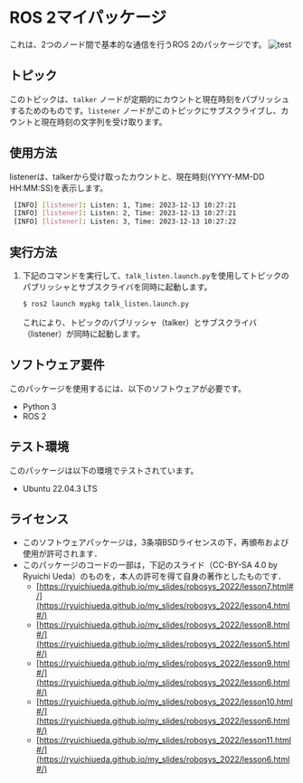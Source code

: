 
# ROS 2マイパッケージ
これは、2つのノード間で基本的な通信を行うROS 2のパッケージです。
![test](https://github.com/basiliskv/ros2_mypkg/actions/workflows/test.yml/badge.svg)
## トピック
   このトピックは、`talker` ノードが定期的にカウントと現在時刻をパブリッシュするためのものです。`listener` ノードがこのトピックにサブスクライブし、カウントと現在時刻の文字列を受け取ります。


## 使用方法
   listenerは、talkerから受け取ったカウントと、現在時刻(YYYY-MM-DD HH:MM:SS)を表示します。
   ```bash
    [INFO] [listener]: Listen: 1, Time: 2023-12-13 10:27:21
    [INFO] [listener]: Listen: 2, Time: 2023-12-13 10:27:21
    [INFO] [listener]: Listen: 3, Time: 2023-12-13 10:27:22
   ```

## 実行方法

1. 下記のコマンドを実行して、`talk_listen.launch.py`を使用してトピックのパブリッシャとサブスクライバを同時に起動します。

   ```bash
   $ ros2 launch mypkg talk_listen.launch.py
   ```

   これにより、トピックのパブリッシャ（talker）とサブスクライバ（listener）が同時に起動します。

## ソフトウェア要件

このパッケージを使用するには、以下のソフトウェアが必要です。

- Python 3
- ROS 2

## テスト環境

このパッケージは以下の環境でテストされています。

- Ubuntu 22.04.3 LTS

## ライセンス
  * このソフトウェアパッケージは，3条項BSDライセンスの下，再頒布および使用が許可されます．
  * このパッケージのコードの一部は，下記のスライド（CC-BY-SA 4.0 by Ryuichi Ueda）のものを，本人の許可を得て自身の著作としたものです．
      * [https://ryuichiueda.github.io/my_slides/robosys_2022/lesson7.html#/](https://ryuichiueda.github.io/my_slides/robosys_2022/lesson4.html#/)
      * [https://ryuichiueda.github.io/my_slides/robosys_2022/lesson8.html#/](https://ryuichiueda.github.io/my_slides/robosys_2022/lesson5.html#/)
      * [https://ryuichiueda.github.io/my_slides/robosys_2022/lesson9.html#/](https://ryuichiueda.github.io/my_slides/robosys_2022/lesson6.html#/)
      * [https://ryuichiueda.github.io/my_slides/robosys_2022/lesson10.html#/](https://ryuichiueda.github.io/my_slides/robosys_2022/lesson6.html#/)
      * [https://ryuichiueda.github.io/my_slides/robosys_2022/lesson11.html#/](https://ryuichiueda.github.io/my_slides/robosys_2022/lesson6.html#/)

